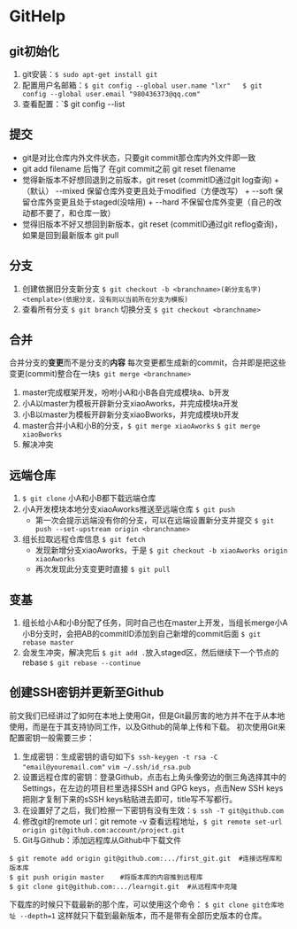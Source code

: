 # GitHelp
## git初始化
1. git安装：`$ sudo apt-get install git`
2. 配置用户名邮箱：`$ git config --global user.name "lxr"   $ git config --global user.email "980436373@qq.com"`
3. 查看配置：`$ git config --list

## 提交
+ git是对比仓库内外文件状态，只要git commit那仓库内外文件即一致
+ git add filename 后悔了 在git commit之前 git reset filename
+ 觉得新版本不好想回退到之前版本，git reset <commitID>(commitID通过git log查询)
   +（默认） --mixed 保留仓库外变更且处于modified（方便改写）
      + --soft 保留仓库外变更且处于staged(没啥用)
      + --hard 不保留仓库外变更（自己的改动都不要了，和仓库一致）
+ 觉得旧版本不好又想回到新版本，git reset <commitID>(commitID通过git reflog查询)，如果是回到最新版本 git pull

## 分支
1. 创建依据旧分支新分支 `$ git checkout -b <branchname>(新分支名字) <template>(依据分支，没有则以当前所在分支为模板)`
2. 查看所有分支 `$ git branch`        切换分支 `$ git checkout <branchname>`

## 合并
合并分支的**变更**而不是分支的**内容**
每次变更都生成新的commit，合并即是把这些变更(commit)整合在一块`$ git merge <branchname>`
1. master完成框架开发，吩咐小A和小B各自完成模块a、b开发
2. 小A以master为模板开辟新分支xiaoAworks，并完成模块a开发
3. 小B以master为模板开辟新分支xiaoBworks，并完成模块b开发
4. master合并小A和小B的分支，`$ git merge xiaoAworks` `$ git merge xiaoBworks`
5. 解决冲突

## 远端仓库
1. `$ git clone` 小A和小B都下载远端仓库
2. 小A开发模块本地分支xiaoAworks推送至远端仓库 `$ git push`
   + 第一次会提示远端没有你的分支，可以在远端设置新分支并提交 `$ git push --set-upstream origin <branchname>`
3. 组长拉取远程仓库信息 `$ git fetch`
   + 发现新增分支xiaoAworks，于是 `$ git checkout -b xiaoAworks origin xiaoAworks`
   + 再次发现此分支变更时直接 `$ git pull`

## 变基
1. 组长给小A和小B分配了任务，同时自己也在master上开发，当组长merge小A小B分支时，会把AB的commitID添加到自己新增的commit后面
`$ git rebase master`
2. 会发生冲突，解决完后 `$ git add .`放入staged区，然后继续下一个节点的rebase `$ git rebase --continue`

## 创建SSH密钥并更新至Github
前文我们已经讲过了如何在本地上使用Git，但是Git最厉害的地方并不在于从本地使用，而是在于其支持协同工作，以及Github的简单上传和下载。
初次使用Git来配置密钥一般需要三步：
1. 生成密钥：生成密钥的语句如下`$ ssh-keygen -t rsa -C "email@youremail.com"` `vim ~/.ssh/id_rsa.pub`
2. 设置远程仓库的密钥：登录Github，点击右上角头像旁边的倒三角选择其中的Settings，在左边的项目栏里选择SSH and GPG keys，点击New SSH keys把刚才复制下来的sSSH keys粘贴进去即可，title写不写都行。
3. 在设置好了之后，我们检擦一下密钥有没有生效：`$ ssh -T git@github.com`
4. 修改git的remote url：git remote -v 查看远程地址，`$ git remote set-url origin git@github.com:account/project.git`
5. Git与Github：添加远程库从Github中下载文件
```
$ git remote add origin git@github.com:.../first_git.git  #连接远程库和版本库
$ git push origin master    #将版本库的内容推到远程库    
$ git clone git@github.com:.../learngit.git  #从远程库中克隆
```
下载库的时候只下载最新的那个库，可以使用这个命令：
`$ git clone git仓库地址 --depth=1`
这样就只下载到最新版本，而不是带有全部历史版本的仓库。


